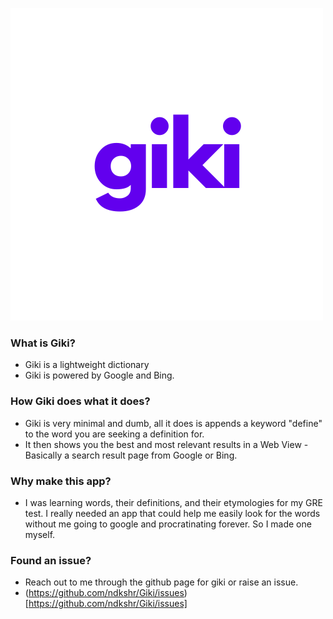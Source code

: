 ![Giki Logo](https://github.com/ndkshr/Giki/blob/main/giki.png?raw=true)

### What is Giki?
- Giki is a lightweight dictionary
- Giki is powered by Google and Bing.

### How Giki does what it does?
- Giki is very minimal and dumb, all it does is appends a keyword "define" to the word you are seeking a definition for.
- It then shows you the best and most relevant results in a Web View - Basically a search result page from Google or Bing.

### Why make this app?
- I was learning words, their definitions, and their etymologies for my GRE test. I really needed an app that could help me easily look for the words without me going to google and procratinating forever. So I made one myself.

### Found an issue?
- Reach out to me through the github page for giki or raise an issue.
- (https://github.com/ndkshr/Giki/issues)[https://github.com/ndkshr/Giki/issues]
